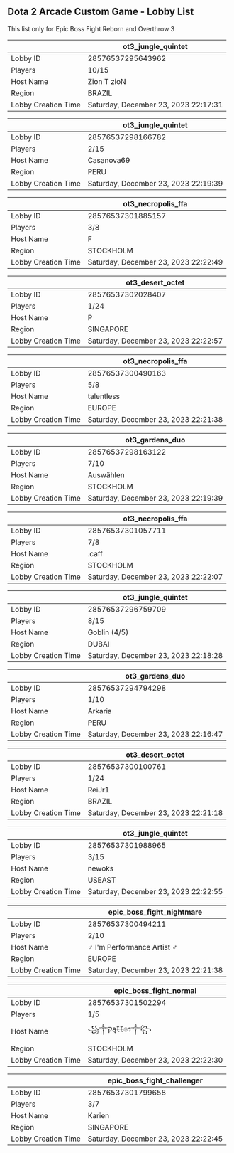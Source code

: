 ## Dota 2 Arcade Custom Game - Lobby List

This list only for Epic Boss Fight Reborn and Overthrow 3

|  | ot3_jungle_quintet |
| ------ | ------ |
| Lobby ID | 28576537295643962 |
| Players | 10/15 |
| Host Name | Zion T zioN |
| Region | BRAZIL |
| Lobby Creation Time | Saturday, December 23, 2023 22:17:31 |


|  | ot3_jungle_quintet |
| ------ | ------ |
| Lobby ID | 28576537298166782 |
| Players | 2/15 |
| Host Name | Casanova69 |
| Region | PERU |
| Lobby Creation Time | Saturday, December 23, 2023 22:19:39 |


|  | ot3_necropolis_ffa |
| ------ | ------ |
| Lobby ID | 28576537301885157 |
| Players | 3/8 |
| Host Name | F |
| Region | STOCKHOLM |
| Lobby Creation Time | Saturday, December 23, 2023 22:22:49 |


|  | ot3_desert_octet |
| ------ | ------ |
| Lobby ID | 28576537302028407 |
| Players | 1/24 |
| Host Name | P |
| Region | SINGAPORE |
| Lobby Creation Time | Saturday, December 23, 2023 22:22:57 |


|  | ot3_necropolis_ffa |
| ------ | ------ |
| Lobby ID | 28576537300490163 |
| Players | 5/8 |
| Host Name | talentless |
| Region | EUROPE |
| Lobby Creation Time | Saturday, December 23, 2023 22:21:38 |


|  | ot3_gardens_duo |
| ------ | ------ |
| Lobby ID | 28576537298163122 |
| Players | 7/10 |
| Host Name | Auswählen |
| Region | STOCKHOLM |
| Lobby Creation Time | Saturday, December 23, 2023 22:19:39 |


|  | ot3_necropolis_ffa |
| ------ | ------ |
| Lobby ID | 28576537301057711 |
| Players | 7/8 |
| Host Name | .caff |
| Region | STOCKHOLM |
| Lobby Creation Time | Saturday, December 23, 2023 22:22:07 |


|  | ot3_jungle_quintet |
| ------ | ------ |
| Lobby ID | 28576537296759709 |
| Players | 8/15 |
| Host Name | Goblin (4/5) |
| Region | DUBAI |
| Lobby Creation Time | Saturday, December 23, 2023 22:18:28 |


|  | ot3_gardens_duo |
| ------ | ------ |
| Lobby ID | 28576537294794298 |
| Players | 1/10 |
| Host Name | Arkaria |
| Region | PERU |
| Lobby Creation Time | Saturday, December 23, 2023 22:16:47 |


|  | ot3_desert_octet |
| ------ | ------ |
| Lobby ID | 28576537300100761 |
| Players | 1/24 |
| Host Name | ReiJr1 |
| Region | BRAZIL |
| Lobby Creation Time | Saturday, December 23, 2023 22:21:18 |


|  | ot3_jungle_quintet |
| ------ | ------ |
| Lobby ID | 28576537301988965 |
| Players | 3/15 |
| Host Name | newoks |
| Region | USEAST |
| Lobby Creation Time | Saturday, December 23, 2023 22:22:55 |


|  | epic_boss_fight_nightmare |
| ------ | ------ |
| Lobby ID | 28576537300494211 |
| Players | 2/10 |
| Host Name | ♂ I'm Performance Artist ♂ |
| Region | EUROPE |
| Lobby Creation Time | Saturday, December 23, 2023 22:21:38 |


|  | epic_boss_fight_normal |
| ------ | ------ |
| Lobby ID | 28576537301502294 |
| Players | 1/5 |
| Host Name | ꧁༒קąﾓﾓ๏ร༒꧂ |
| Region | STOCKHOLM |
| Lobby Creation Time | Saturday, December 23, 2023 22:22:30 |


|  | epic_boss_fight_challenger |
| ------ | ------ |
| Lobby ID | 28576537301799658 |
| Players | 3/7 |
| Host Name | Karien |
| Region | SINGAPORE |
| Lobby Creation Time | Saturday, December 23, 2023 22:22:45 |


